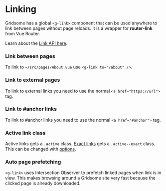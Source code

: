 # Linking
Gridsome has a global `<g-link>` component that can be used anywhere to link between pages without page reloads. It is a wrapper for **router-link** from Vue Router.

Learn about the [Link API here](/docs/link).

### Link between pages
To link to `~/src/pages/About.vue` use `<g-link to="/about" />`.

### Link to external pages
To link to external links you need to use the normal `<a href="https://url">` tag.

### Link to #anchor links
To link to #anchor links you need to use the normal `<a href="#anchor">` tag.


### Active link class
Active links gets a `.active` class. [Exact links](https://router.vuejs.org/api/#exact) gets a `.active--exact` class. This can be changed with [options](/docs/link).

### Auto page prefetching
`<g-link>` uses Intersection Observer to prefetch linked pages when link is in view. This makes browsing around a Gridsome site very fast because the clicked page is already downloaded.

